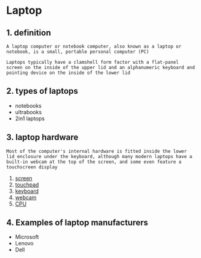# Laptop

## 1. definition

    A laptop computer or notebook computer, also known as a laptop or notebook, is a small, portable personal computer (PC)

    Laptops typically have a clamshell form factor with a flat-panel screen on the inside of the upper lid and an alphanumeric keyboard and pointing device on the inside of the lower lid

## 2. types of laptops

* notebooks
* ultrabooks
* 2in1 laptops

## 3. laptop hardware

    Most of the computer's internal hardware is fitted inside the lower lid enclosure under the keyboard, although many modern laptops have a built-in webcam at the top of the screen, and some even feature a touchscreen display



1. [screen](https://en.wikipedia.org/wiki/Computer_monitor)
2. [touchpad](https://en.wikipedia.org/wiki/Touchpad)
3. [keyboard](https://en.wikipedia.org/wiki/Keyboard_technology)
4. [webcam](https://en.wikipedia.org/wiki/Webcam)
5. [CPU](https://en.wikipedia.org/wiki/Central_processing_unit)

## 4. Examples of laptop manufacturers

* Microsoft
* Lenovo
* Dell